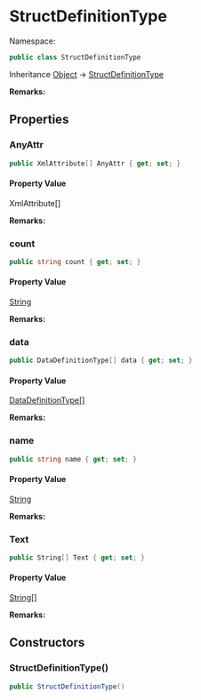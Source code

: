 # StructDefinitionType

Namespace:

```csharp
public class StructDefinitionType
```

Inheritance [Object](https://docs.microsoft.com/en-us/dotnet/api/system.object) → [StructDefinitionType](./structdefinitiontype.md)

**Remarks:**



## Properties

### <a id="properties-anyattr"/>**AnyAttr**

```csharp
public XmlAttribute[] AnyAttr { get; set; }
```

#### Property Value

XmlAttribute[]<br>

**Remarks:**



### <a id="properties-count"/>**count**

```csharp
public string count { get; set; }
```

#### Property Value

[String](https://docs.microsoft.com/en-us/dotnet/api/system.string)<br>

**Remarks:**



### <a id="properties-data"/>**data**

```csharp
public DataDefinitionType[] data { get; set; }
```

#### Property Value

[DataDefinitionType[]](./datadefinitiontype.md)<br>

**Remarks:**



### <a id="properties-name"/>**name**

```csharp
public string name { get; set; }
```

#### Property Value

[String](https://docs.microsoft.com/en-us/dotnet/api/system.string)<br>

**Remarks:**



### <a id="properties-text"/>**Text**

```csharp
public String[] Text { get; set; }
```

#### Property Value

[String[]](https://docs.microsoft.com/en-us/dotnet/api/system.string)<br>

**Remarks:**



## Constructors

### <a id="constructors-.ctor"/>**StructDefinitionType()**

```csharp
public StructDefinitionType()
```
